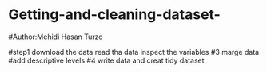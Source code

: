 # Getting-and-cleaning-dataset-
#Author:Mehidi Hasan Turzo

#step1
download the data
read tha data
inspect the variables
#3
marge data 
#add descriptive levels 
#4
write data and creat tidy dataset
